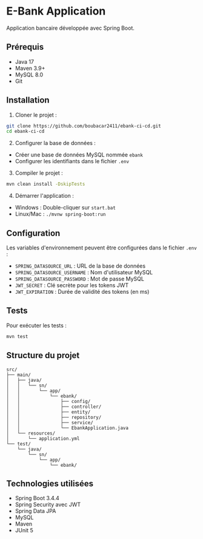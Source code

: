 # E-Bank Application

Application bancaire développée avec Spring Boot.

## Prérequis

- Java 17
- Maven 3.9+
- MySQL 8.0
- Git

## Installation

1. Cloner le projet :
```bash
git clone https://github.com/boubacar2411/ebank-ci-cd.git
cd ebank-ci-cd
```

2. Configurer la base de données :
- Créer une base de données MySQL nommée `ebank`
- Configurer les identifiants dans le fichier `.env`

3. Compiler le projet :
```bash
mvn clean install -DskipTests
```

4. Démarrer l'application :
- Windows : Double-cliquer sur `start.bat`
- Linux/Mac : `./mvnw spring-boot:run`

## Configuration

Les variables d'environnement peuvent être configurées dans le fichier `.env` :
- `SPRING_DATASOURCE_URL` : URL de la base de données
- `SPRING_DATASOURCE_USERNAME` : Nom d'utilisateur MySQL
- `SPRING_DATASOURCE_PASSWORD` : Mot de passe MySQL
- `JWT_SECRET` : Clé secrète pour les tokens JWT
- `JWT_EXPIRATION` : Durée de validité des tokens (en ms)

## Tests

Pour exécuter les tests :
```bash
mvn test
```

## Structure du projet

```
src/
├── main/
│   ├── java/
│   │   └── sn/
│   │       └── app/
│   │           └── ebank/
│   │               ├── config/
│   │               ├── controller/
│   │               ├── entity/
│   │               ├── repository/
│   │               ├── service/
│   │               └── EbankApplication.java
│   └── resources/
│       └── application.yml
└── test/
    └── java/
        └── sn/
            └── app/
                └── ebank/
```

## Technologies utilisées

- Spring Boot 3.4.4
- Spring Security avec JWT
- Spring Data JPA
- MySQL
- Maven
- JUnit 5 